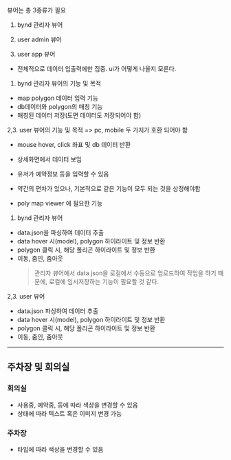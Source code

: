 뷰어는 총 3종류가 필요

1. bynd 관리자 뷰어

2. user admin 뷰어

3. user app 뷰어

- 전체적으로 데이터 입출력에만 집중. ui가 어떻게 나올지 모른다.

1. bynd 관리자 뷰어의 기능 및 목적

- map polygon 데이터 입력 기능
- db데이터와 polygon의 매칭 기능
- 매칭된 데이터 저장(도면 데이터도 저장되어야 함)

2,3. user 뷰어의 기능 및 목적
=> pc, mobile 두 가지가 호환 되어야 함

- mouse hover, click 좌표 및 db 데이터 반환
- 상세화면에서 데이터 보임
- 유저가 예약정보 등을 입력할 수 있음
- 약간의 편차가 있으나, 기본적으로 같은 기능이 모두 되는 것을 상정해야함

- poly map viewer 에 필요한 기능

1. bynd 관리자 뷰어

- data.json을 파싱하여 데이터 추출
- data hover 시(model), polygon 하이라이트 및 정보 반환
- polygon 클릭 시, 해당 폴리곤 하이라이트 및 정보 반환
- 이동, 줌인, 줌아웃
  > 관리자 뷰어에서 data json을 로컬에서 수동으로 업로드하여 작업을 하기 때문에, 로컬에 임시저장하는 기능이 필요할 것 같다.

2,3. user 뷰어

- data.json 파싱하여 데이터 추출
- data hover 시(model), polygon 하이라이트 및 정보 반환
- polygon 클릭 시, 해당 폴리곤 하이라이트 및 정보 반환
- 이동, 줌인, 줌아웃

---

## 주차장 및 회의실

### 회의실

- 사용중, 예약중, 등에 따라 색상을 변경할 수 있음
- 상태에 따라 텍스트 혹은 이미지 변경 가능

### 주차장

- 타입에 따라 색상을 변경할 수 있음
